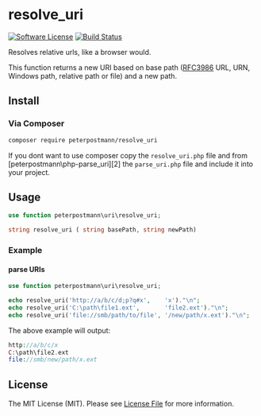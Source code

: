# resolve_uri

[![Software License][ico-license]](LICENSE.md)
[![Build Status][ico-travis]][link-travis]

Resolves relative urls, like a browser would.

This function returns a new URI based on base path ([RFC3986][1] URL, URN, Windows path, relative path or file) and a new path.

## Install

### Via Composer

```bash
composer require peterpostmann/resolve_uri
```
If you dont want to use composer copy the `resolve_uri.php` file and from [peterpostmann\php-parse_uri][2] the `parse_uri.php` file and include it into your project.

## Usage

~~~PHP
use function peterpostmann\uri\resolve_uri;

string resolve_uri ( string basePath, string newPath) 

~~~

### Example

#### parse URIs

~~~PHP
use function peterpostmann\uri\resolve_uri;

echo resolve_uri('http://a/b/c/d;p?q#x',    'x')."\n";
echo resolve_uri('C:\path\file1.ext',       'file2.ext')."\n";
echo resolve_uri('file://smb/path/to/file', '/new/path/x.ext')."\n";
~~~


The above example will output:

```PHP
http://a/b/c/x
C:\path\file2.ext
file://smb/new/path/x.ext
```

## License

The MIT License (MIT). Please see [License File](LICENSE.md) for more information.

[link-travis]: https://travis-ci.org/peterpostmann/php-resolve_uri

[ico-license]: https://img.shields.io/badge/license-MIT-brightgreen.svg?style=flat-square
[ico-travis]: https://img.shields.io/travis/peterpostmann/php-resolve_uri/master.svg?style=flat-square

[1]: https://tools.ietf.org/html/rfc3986/